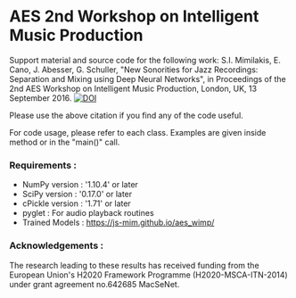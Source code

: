 # AES 2nd Workshop on Intelligent Music Production

Support material and source code for the following work: S.I. Mimilakis, E. Cano, J. Abesser, G. Schuller, "New  Sonorities for Jazz Recordings: Separation and Mixing using Deep Neural Networks", in Proceedings of the 2nd AES Workshop on Intelligent Music Production, London, UK, 13 September 2016.
[![DOI](https://zenodo.org/badge/DOI/10.5281/zenodo.192345.svg)](https://doi.org/10.5281/zenodo.192345)

Please use the above citation if you find any of the code useful.

For code usage, please refer to each class. Examples are given inside method or in the "main()" call.

### Requirements   :
- NumPy version    : '1.10.4' or later
- SciPy version    : '0.17.0' or later
- cPickle version  : '1.71' or later
- pyglet           :  For audio playback routines
- Trained Models   :  https://js-mim.github.io/aes_wimp/

### Acknowledgements :
The research leading to these results has received funding from the European Union's H2020 Framework Programme (H2020-MSCA-ITN-2014) under grant agreement no.642685 MacSeNet.

